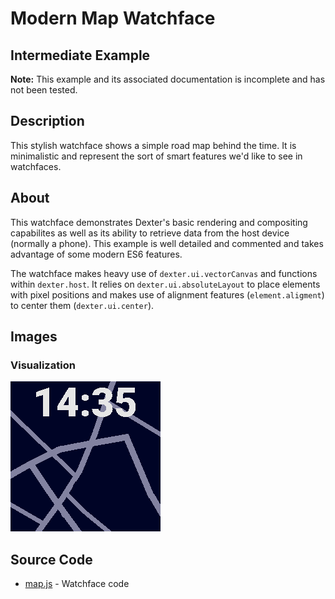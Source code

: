 # Modern Map Watchface
## Intermediate Example

**Note:** This example and its associated documentation is incomplete and has not been tested.

## Description
This stylish watchface shows a simple road map behind the time. It is minimalistic and represent the sort of smart features we'd like to see in watchfaces.

## About

This watchface demonstrates Dexter's basic rendering and compositing capabilites as well as its ability to retrieve data from the host device (normally a phone). This example is well detailed and commented and takes advantage of some modern ES6 features.

The watchface makes heavy use of `dexter.ui.vectorCanvas` and functions within `dexter.host`. It relies on `dexter.ui.absoluteLayout` to place elements with pixel positions and makes use of alignment features (`element.aligment`) to center them (`dexter.ui.center`).

## Images

### Visualization
![alt text](map.png "Visualization made in illustration software.")


## Source Code
- [map.js](map.js) - Watchface code